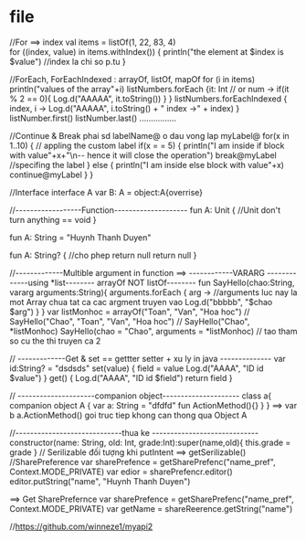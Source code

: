 # file

//For ==> index
val items = listOf(1, 22, 83, 4)  
   for ((index, value) in items.withIndex()) {
      println("the element at $index is $value")  //index la chi so p.tu
   }
   
   
   
//ForEach,  ForEachIndexed : arrayOf, listOf, mapOf
  for (i in items) println("values of the array"+i)
  listNumbers.forEach {it: Int // or  num ->
            if(it % 2 == 0){
                Log.d("AAAAA", it.toString())
            }
        }
  listNumbers.forEachIndexed { index, i ->
            Log.d("AAAAA", i.toString() + " index ->" + index)
        }
   listNumber.first()
   listNumber.last()
   ................
   
   
   
   
//Continue & Break phai sd labelName@ o dau vong lap
   myLabel@ for(x in 1..10) { // appling the custom label
      if(x = = 5) {
         println("I am inside if block with value"+x+"\n-- hence it will close the operation")
         break@myLabel //specifing the label
      } else {
         println("I am inside else block with value"+x)
         continue@myLabel
      }
   }
 
 
 //Interface 
 interface A
 var B: A = object:A{overrise}
 
 
 //------------------Function--------------------
 fun A: Unit { 
    //Unit don't turn anything == void
 }
 
fun A: String = "Huynh Thanh Duyen"

fun A: String? { 
    //cho phep return null
    return null
 }
 
//-------------Multible argument in function ==> ------------VARARG  -------------using *list-------- arrayOf NOT listOf--------
fun SayHello(chao:String, vararg arguments:String){
            arguments.forEach { arg ->
            //arguments luc nay la mot Array chua tat ca cac argment truyen vao
                Log.d("bbbbb", "$chao $arg")
            }
        }
var listMonhoc = arrayOf<String>("Toan", "Van", "Hoa hoc")
// SayHello("Chao", "Toan", "Van", "Hoa hoc")
// SayHello("Chao", *listMonhoc) 
   SayHello(chao = "Chao", arguments = *listMonhoc)  // tao tham so cu the thi truyen ca 2 
 
// -------------Get & set == gettter setter + xu ly in java --------------
var id:String? = "dsdsds"
        set(value) {
            field = value
            Log.d("AAAA", "ID id $value")
        }
        get() {
            Log.d("AAAA", "ID id $field")
            return field
        }

// ---------------------companion object---------------------
class a{
   companion object A {
      var a: String = "dfdfd"
      fun ActionMethod(){}
   }
}
==>  var b a.ActionMethod()  goi truc tiep khong can thong qua Object A




//-----------------------------thua ke -----------------------------
constructor(name: String, old: Int, grade:Int):super(name,old){
        this.grade = grade
    }
// Serilizable đối tượng khi putIntent ==> getSerilizable()
//SharePreference 
var sharePrefence = getSharePrefenc("name_pref", Context.MODE_PRIVATE)
var edior = sharePrefencr.editor()
editor.putString("name", "Huynh Thanh Duyen")

==> Get SharePrefernce
var sharePrefence = getSharePrefenc("name_pref", Context.MODE_PRIVATE)
var getName = shareReerence.getString("name")


//https://github.com/winneze1/myapi2
